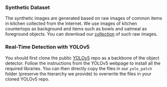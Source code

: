 ### Synthetic Dataset

The synthetic images are generated based on raw images of common items in kitchen collected from the Internet. We use images of kitchen countertops as background and items such as bowls and oatmeal as foreground objects. You can download our [collection](https://drive.google.com/file/d/1djoCXzBf3hUa2UWuIM4DuAvyDc6tiTu_/view?usp=drive_link) of such raw images.

### Real-Time Detection with YOLOv5

You should first clone the public [YOLOv5](https://github.com/ultralytics/yolov5) repo as a backbone of the object detector. Follow the instructions from the YOLOv5 webpage to install all the required libraries. You can then directly copy the files in our ``yolo_patch`` folder (preserve the hierarchy we provide) to overwrite the files in your cloned YOLOv5 repo.
